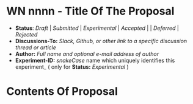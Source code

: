 # WN nnnn - Title Of The Proposal

- **Status**: *Draft* | *Submitted* | *Experimental* | *Accepted* | | *Deferred* | *Rejected*
- **Discussions-To:**  _Slack, Github, or other link to a specific discussion thread or article_
- **Author:** _Full name and optional e-mail address of author_
- **Experiment-ID:** _snakeCase_ name which uniquely identifies this experiment_ ( only for **Status:** *Experimental* )

# Contents Of Proposal